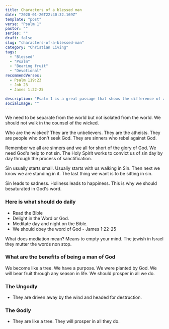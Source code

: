```yaml
---
title: Characters of a blessed man
date: "2020-01-26T22:40:32.169Z"
template: "post"
verse: "Psalm 1"
pastor: ""
series: ""
draft: false
slug: "characters-of-a-blessed-man"
category: "Christian Living"
tags:
  - "Blessed"
  - "Psalm"
  - "Bearing fruit"
  - "Devotional"
recommendVerses: 
  - Psalm 119:23
  - Job 23
  - James 1:22-25

description: "Psalm 1 is a great passage that shows the difference of a Godly walk vs a non Godly walk"
socialImage: ""
---
```


We need to be separate from the world but not isolated from the world. We should not walk in the counsel of the wicked.

Who are the wicked? They are the unbelievers. They are the atheists. They are people who don't seek God. They are sinners who rebel against God.

Remember we all are sinners and we all for short of the glory of God. We need God's help to not sin. The Holy Spirit works to convict us of sin day by day through the process of sanctification. 

Sin usually starts small. Usually starts with us walking in Sin. Then next we know we are standing in it. The last thing we want is to be sitting in sin.

Sin leads to sadness. Holiness leads to happiness. This is why we should besaturated in God's word. 

### Here is what should do daily

- Read the Bible 
- Delight in the Word or God. 
- Meditate day and night on the Bible. 
- We should obey the word of God - James 1:22-25

What does mediation mean? Means to empty your mind. The jewish in Israel they mutter the words non stop.


### What are the benefits of being a man of God

We become like a tree. We have a purpose. We were planted by God. We will bear fruit through any season in life. We should prosper in all we do. 

### The Ungodly 
- They are driven away by the wind and headed for destruction.

### The Godly 
- They are like a tree. They will prosper in all they do. 
